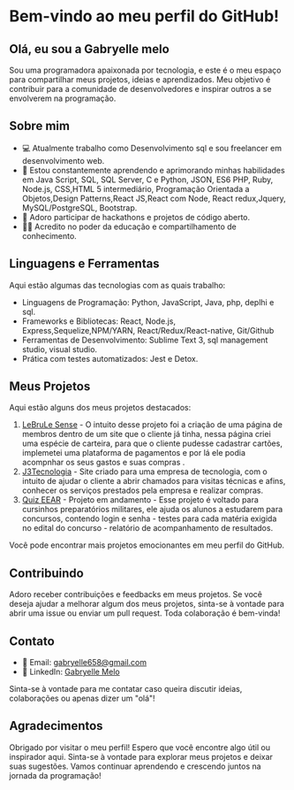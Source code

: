 # Bem-vindo ao meu perfil do GitHub!

## Olá, eu sou a Gabryelle melo

Sou uma programadora apaixonada por tecnologia, e este é o meu espaço para compartilhar meus projetos, ideias e aprendizados. Meu objetivo é contribuir para a comunidade de desenvolvedores e inspirar outros a se envolverem na programação.

## Sobre mim

- 💻 Atualmente trabalho como Desenvolvimento sql e sou freelancer em desenvolvimento web.
- 🌱 Estou constantemente aprendendo e aprimorando minhas habilidades em Java Script, SQL, SQL Server, C e Python, JSON, ES6
     PHP, Ruby, Node.js, CSS,HTML 5 intermediário, Programação Orientada a Objetos,Design Patterns,React JS,React com Node,
     React redux,Jquery, MySQL/PostgreSQL, Bootstrap.
- 🚀 Adoro participar de hackathons e projetos de código aberto.
- 👩‍🏫 Acredito no poder da educação e compartilhamento de conhecimento.

## Linguagens e Ferramentas

Aqui estão algumas das tecnologias com as quais trabalho:

- Linguagens de Programação: Python, JavaScript, Java, php, deplhi e sql.
- Frameworks e Bibliotecas: React, Node.js, Express,Sequelize,NPM/YARN, React/Redux/React-native, Git/Github
- Ferramentas de Desenvolvimento: Sublime Text 3, sql management studio, visual studio.
- Prática com testes automatizados: Jest e Detox.

## Meus Projetos

Aqui estão alguns dos meus projetos destacados:

1. [LeBruLe Sense](https://www.lebrulesense.com.br/) - O intuito desse projeto foi a criação de uma página de membros dentro de um site que o cliente já tinha, nessa página criei uma espécie de carteira, para que o cliente pudesse cadastrar cartões, implemetei uma plataforma de pagamentos e por lá ele podia acompnhar os seus gastos e suas compras .
2. [J3Tecnologia](https://www.j3tecnologia.com.br/) - Site criado para uma empresa de tecnologia, com o intuito de ajudar o cliente a abrir chamados para visitas técnicas e afins, conhecer os serviços prestados pela empresa e realizar compras.
4. [Quiz EEAR](https://eearbrasil.com.br/v2/login.php#) - Projeto em andamento - Esse projeto é voltado para cursinhos preparatórios militares, ele ajuda os alunos a estudarem para concursos, contendo login e senha - testes para cada matéria exigida no edital do concurso - relatório de acompanhamento de resultados.

Você pode encontrar mais projetos emocionantes em meu perfil do GitHub.

## Contribuindo

Adoro receber contribuições e feedbacks em meus projetos. Se você deseja ajudar a melhorar algum dos meus projetos, sinta-se à vontade para abrir uma issue ou enviar um pull request. Toda colaboração é bem-vinda!

## Contato

- 📧 Email: gabryelle658@gmail.com
- 💼 LinkedIn: [Gabryelle Melo](www.linkedin.com/in/gabryelle-melo-21b90513a)

Sinta-se à vontade para me contatar caso queira discutir ideias, colaborações ou apenas dizer um "olá"!

## Agradecimentos

Obrigado por visitar o meu perfil! Espero que você encontre algo útil ou inspirador aqui. Sinta-se à vontade para explorar meus projetos e deixar suas sugestões. Vamos continuar aprendendo e crescendo juntos na jornada da programação!

